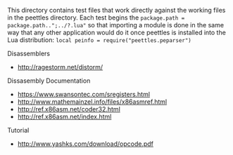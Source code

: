 This directory contains test files that work directly against the working files in the peettles directory.  Each test begins the ```package.path = package.path..";../?.lua"``` so that importing a module is done in the same way that any other application would do it once peettles is installed into the Lua distribution: 
```local peinfo = require("peettles.peparser")```



Disassemblers

* http://ragestorm.net/distorm/

Dissasembly Documentation

* https://www.swansontec.com/sregisters.html
* http://www.mathemainzel.info/files/x86asmref.html
* http://ref.x86asm.net/coder32.html
* http://ref.x86asm.net/index.html

Tutorial 

* http://www.yashks.com/download/opcode.pdf